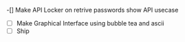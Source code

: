 -[] Make API Locker on retrive passwords show API usecase
-[ ] Make Graphical Interface using bubble tea and ascii
-[ ] Ship 